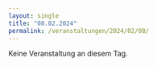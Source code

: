 ```yaml
---
layout: single
title: "08.02.2024"
permalink: /veranstaltungen/2024/02/08/
---
```


Keine Veranstaltung an diesem Tag.
